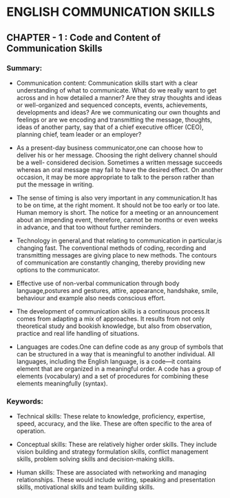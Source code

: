 # ENGLISH COMMUNICATION SKILLS

## CHAPTER - 1 : Code and Content of Communication Skills

### Summary:

- Communication content: Communication skills start with a clear understanding of what to communicate. What do we really want to get across and in how detailed a manner? Are they stray thoughts and ideas or well-organized and sequenced concepts, events, achievements, developments and ideas? Are we communicating our own thoughts and feelings or are we encoding and transmitting the message, thoughts, ideas of another party, say that of a chief executive officer (CEO), planning chief, team leader or an employer?

- As a present-day business communicator,one can choose how to deliver his or her message. Choosing the right delivery channel should be a well- considered decision. Sometimes a written message succeeds whereas an oral message may fail to have the desired effect. On another occasion, it may be more appropriate to talk to the person rather than put the message in writing.

- The sense of timing is also very important in any communication.It has to be on time, at the right moment. It should not be too early or too late. Human memory is short. The notice for a meeting or an announcement about an impending event, therefore, cannot be months or even weeks in advance, and that too without further reminders.

- Technology in general,and that relating to communication in particular,is changing fast. The conventional methods of coding, recording and transmitting messages are giving place to new methods. The contours of communication are constantly changing, thereby providing new options to the communicator.

- Effective use of non-verbal communication through body language,postures and gestures, attire, appearance, handshake, smile, behaviour and example also needs conscious effort.

- The development of communication skills is a continuous process.It comes from adapting a mix of approaches. It results from not only theoretical study and bookish knowledge, but also from observation, practice and real life handling of situations.

- Languages are codes.One can define code as any group of symbols that can be structured in a way that is meaningful to another individual. All languages, including the English language, is a code—it contains element that are organized in a meaningful order. A code has a group of elements (vocabulary) and a set of procedures for combining these elements meaningfully (syntax).

### Keywords:

- Technical skills: These relate to knowledge, proficiency, expertise, speed,
  accuracy, and the like. These are often specific to the area of operation.

- Conceptual skills: These are relatively higher order skills. They include
  vision building and strategy formulation skills, conflict management skills,
  problem solving skills and decision-making skills.

- Human skills: These are associated with networking and managing
  relationships. These would include writing, speaking and presentation skills,
  motivational skills and team building skills.
